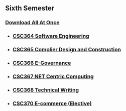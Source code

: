 ## Sixth Semester

### [Download All At Once](https://samriddhicollegeedunp-my.sharepoint.com/:f:/g/personal/wilsonshrestha_samriddhicollege_edu_np/Ek8dAb-dj-VNjNSyLGwkhNEBS_onJvxV3GOVcZdicmRSWA?e=MxwO7t)

- ### [CSC364 Software Engineering](https://github.com/WilcyWilson/CSIT-All/tree/master/SixthSemester/SoftwareEngineering#readme)

- ### [CSC365 Complier Design and Construction](https://github.com/WilcyWilson/CSIT-All/tree/master/SixthSemester/CompilerDesignAndConstruction#readme)

- ### [CSC366 E-Governance](https://github.com/WilcyWilson/CSIT-All/tree/master/SixthSemester/EGovernance#readme)

- ### [CSC367 NET Centric Computing](https://github.com/WilcyWilson/CSIT-All/tree/master/SixthSemester/NetCentricComputing#readme)

- ### [CSC368 Technical Writing](https://github.com/WilcyWilson/CSIT-All/tree/master/SixthSemester/TechnicalWriting#readme)

- ### [CSC370 E-commerce (Elective)](https://github.com/WilcyWilson/CSIT-All/tree/master/SixthSemester/ECommerce#readme)


